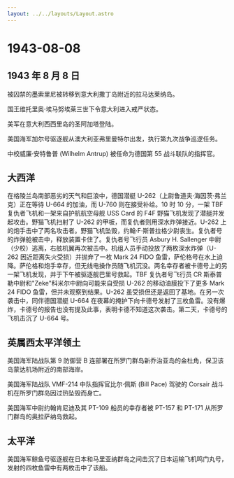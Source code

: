 ```yaml
---
layout: ../../layouts/Layout.astro
---
```


# 1943-08-08

## 1943 年 8 月 8 日

被囚禁的墨索里尼被转移到意大利撒丁岛附近的拉马达莱纳岛。

国王维托里奥·埃马努埃莱三世下令意大利进入戒严状态。

美军在意大利西西里岛的圣阿加塔登陆。

美国海军加尔号驱逐舰从澳大利亚弗里曼特尔出发，执行第九次战争巡逻任务。

中校威廉·安特鲁普 (Wilhelm Antrup) 被任命为德国第 55 战斗联队的指挥官。

## 大西洋

在格陵兰岛南部恶劣的天气和巨浪中，德国潜艇
U-262（上尉鲁道夫·海因茨·弗兰克）正在等待 U-664 的加油，而 U-760
则在接受补给。10 时 10 分，一架 TBF 复仇者飞机和一架来自护航航空母舰 USS
Card 的 F4F 野猫飞机发现了潜艇并发起攻击。野猫飞机扫射了 U-262
的甲板，而复仇者则用深水炸弹接近。U-262
上的炮手击中了两名攻击者。野猫飞机坠毁，约翰·F·斯普拉格少尉丧生。复仇者号的炸弹舱被击中，释放装置卡住了。复仇者号飞行员
Asbury H. Sallenger
中尉（少校）逃离，右舷机翼再次被击中。机组人员手动投放了两枚深水炸弹（U-262
因近距离失火受损）并抛弃了一枚 Mark 24 FIDO
鱼雷，萨伦格号在水上迫降。萨伦格和炮手幸存，但无线电操作员随飞机沉没。两名幸存者被卡德号上的另一架飞机发现，并于下午被驱逐舰巴里号救起。TBF
复仇者号飞行员 CR 斯泰普勒中尉和"Zeke"科米尔中尉向可能来自受损 U-262
的移动油膜投下了更多 Mark 24 FIDO 鱼雷，但并未观察到结果。U-262
虽受损但还是返回了基地。在另一次袭击中，同伴德国潜艇 U-664
在夜幕的掩护下向卡德号发射了三枚鱼雷。没有爆炸，卡德号的报告也没有提及此事，表明卡德不知道这次袭击。第二天，卡德号的飞机击沉了
U-664 号。

## 英属西太平洋领土

美国海军陆战队第 9 防御营 B
连部署在所罗门群岛新乔治亚岛的金杜角，保卫该岛蒙达机场附近的南部海岸。

美国海军陆战队 VMF-214 中队指挥官比尔·佩斯 (Bill Pace) 驾驶的 Corsair
战斗机在所罗门群岛因过热坠毁而身亡。

美国海军中尉约翰肯尼迪及其 PT-109 船员的幸存者被 PT-157 和 PT-171
从所罗门群岛的奥拉萨纳岛救起。

## 太平洋

美国海军鲸鱼号驱逐舰在日本和马里亚纳群岛之间击沉了日本运输飞机鸣门丸号，发射的四枚鱼雷中有两枚击中了该船。